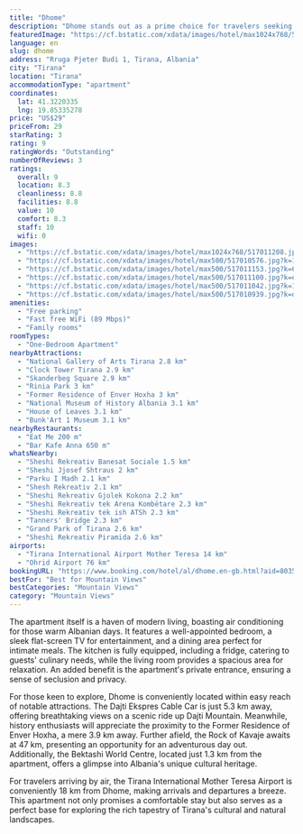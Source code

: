 ```yaml
---
title: "Dhome"
description: "Dhome stands out as a prime choice for travelers seeking a blend of comfort and convenience in Tirana."
featuredImage: "https://cf.bstatic.com/xdata/images/hotel/max1024x768/517011208.jpg?k=d45e4876568219e00f3d8cf9b394c40c8fb46075214e6a0d1fcbebd4a76df888&o=&hp=1"
language: en
slug: dhome
address: "Rruga Pjeter Budi 1, Tirana, Albania"
city: "Tirana"
location: "Tirana"
accommodationType: "apartment"
coordinates:
  lat: 41.3220335
  lng: 19.85335278
price: "US$29"
priceFrom: 29
starRating: 3
rating: 9
ratingWords: "Outstanding"
numberOfReviews: 3
ratings:
  overall: 9
  location: 8.3
  cleanliness: 8.8
  facilities: 8.8
  value: 10
  comfort: 8.3
  staff: 10
  wifi: 0
images:
  - "https://cf.bstatic.com/xdata/images/hotel/max1024x768/517011208.jpg?k=d45e4876568219e00f3d8cf9b394c40c8fb46075214e6a0d1fcbebd4a76df888&o=&hp=1"
  - "https://cf.bstatic.com/xdata/images/hotel/max500/517010576.jpg?k=1c21334c61cda344e908bf279082e7fde4ccc09fd2caf4760cb694548553d1b7&o=&hp=1"
  - "https://cf.bstatic.com/xdata/images/hotel/max500/517011153.jpg?k=66a4f1cd93a592d9f9e28a1f07e54c80420bebd784fb2e37c75c5f849c72df9b&o=&hp=1"
  - "https://cf.bstatic.com/xdata/images/hotel/max500/517011100.jpg?k=e2247229fd098bf945e4b47328a0f360401f9884b7556f6d8854ff15be6d61ac&o=&hp=1"
  - "https://cf.bstatic.com/xdata/images/hotel/max500/517011042.jpg?k=17a19be6ecc6ef4306a7dedc19ec352bd2935f2d27ead11bb7038f5228dc9d2f&o=&hp=1"
  - "https://cf.bstatic.com/xdata/images/hotel/max500/517010939.jpg?k=da92212d6a435ab6c44714171fc401ad9df175841267d3f481360c65782f4270&o=&hp=1"
amenities:
  - "Free parking"
  - "Fast free WiFi (89 Mbps)"
  - "Family rooms"
roomTypes:
  - "One-Bedroom Apartment"
nearbyAttractions:
  - "National Gallery of Arts Tirana 2.8 km"
  - "Clock Tower Tirana 2.9 km"
  - "Skanderbeg Square 2.9 km"
  - "Rinia Park 3 km"
  - "Former Residence of Enver Hoxha 3 km"
  - "National Museum of History Albania 3.1 km"
  - "House of Leaves 3.1 km"
  - "Bunk'Art 1 Museum 3.1 km"
nearbyRestaurants:
  - "Eat Me 200 m"
  - "Bar Kafe Anna 650 m"
whatsNearby:
  - "Sheshi Rekreativ Banesat Sociale 1.5 km"
  - "Sheshi Jjosef Shtraus 2 km"
  - "Parku I Madh 2.1 km"
  - "Shesh Rekreativ 2.1 km"
  - "Sheshi Rekreativ Gjolek Kokona 2.2 km"
  - "Sheshi Rekreativ tek Arena Kombëtare 2.3 km"
  - "Sheshi Rekreativ tek ish ATSh 2.3 km"
  - "Tanners' Bridge 2.3 km"
  - "Grand Park of Tirana 2.6 km"
  - "Sheshi Rekreativ Piramida 2.6 km"
airports:
  - "Tirana International Airport Mother Teresa 14 km"
  - "Ohrid Airport 76 km"
bookingURL: "https://www.booking.com/hotel/al/dhome.en-gb.html?aid=8035640"
bestFor: "Best for Mountain Views"
bestCategories: "Mountain Views"
category: "Mountain Views"
---
```


The apartment itself is a haven of modern living, boasting air conditioning for those warm Albanian days. It features a well-appointed bedroom, a sleek flat-screen TV for entertainment, and a dining area perfect for intimate meals. The kitchen is fully equipped, including a fridge, catering to guests' culinary needs, while the living room provides a spacious area for relaxation. An added benefit is the apartment's private entrance, ensuring a sense of seclusion and privacy.

For those keen to explore, Dhome is conveniently located within easy reach of notable attractions. The Dajti Ekspres Cable Car is just 5.3 km away, offering breathtaking views on a scenic ride up Dajti Mountain. Meanwhile, history enthusiasts will appreciate the proximity to the Former Residence of Enver Hoxha, a mere 3.9 km away. Further afield, the Rock of Kavaje awaits at 47 km, presenting an opportunity for an adventurous day out. Additionally, the Bektashi World Centre, located just 1.3 km from the apartment, offers a glimpse into Albania's unique cultural heritage.

For travelers arriving by air, the Tirana International Mother Teresa Airport is conveniently 18 km from Dhome, making arrivals and departures a breeze. This apartment not only promises a comfortable stay but also serves as a perfect base for exploring the rich tapestry of Tirana's cultural and natural landscapes.